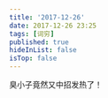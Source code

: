 ```yaml
---
title: '2017-12-26'
date: 2017-12-26 23:25
tags: [词穷]
published: true
hideInList: false
isTop: false
---
```


臭小子竟然又中招发热了！